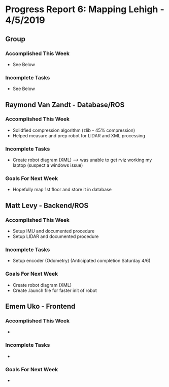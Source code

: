 # Progress Report 6:	Mapping Lehigh -		4/5/2019

## Group

### Accomplished This Week
- See Below
### Incomplete Tasks
- See Below

## Raymond Van Zandt - Database/ROS

### Accomplished This Week
- Solidfied compression algorithm (zlib - 45% compression) 
- Helped measure and prep robot for LIDAR and XML processing

### Incomplete Tasks
- Create robot diagram (XML) --> was unable to get rviz working my laptop (suspect a windows issue)

### Goals For Next Week
- Hopefully map 1st floor and store it in database

## Matt Levy - Backend/ROS

### Accomplished This Week
- Setup IMU and documented procedure
- Setup LIDAR and documented procedure

### Incomplete Tasks
- Setup encoder (Odometry) (Anticipated completion Saturday 4/6)

### Goals For Next Week
- Create robot diagram (XML)
- Create .launch file for faster init of robot

## Emem Uko - Frontend

### Accomplished This Week
- 

### Incomplete Tasks
- 

### Goals For Next Week
- 
